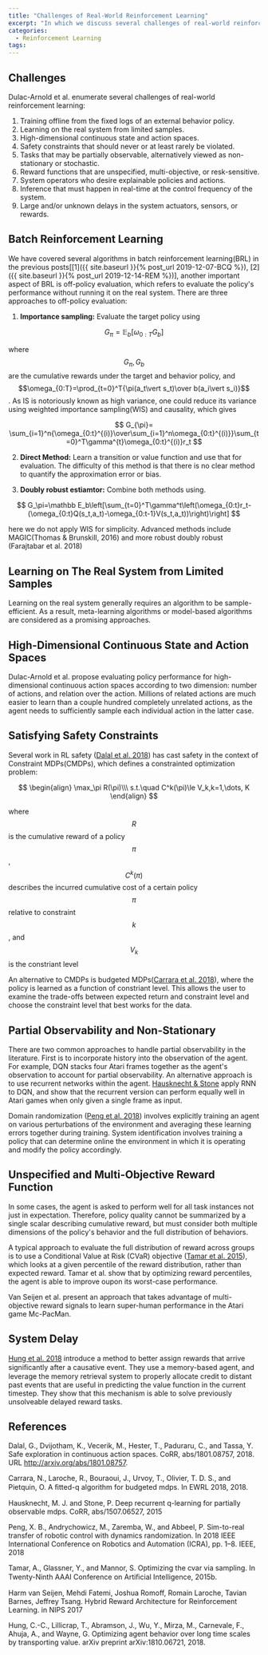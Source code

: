 ```yaml
---
title: "Challenges of Real-World Reinforcement Learning"
excerpt: "In which we discuss several challenges of real-world reinforcement learning."
categories:
  - Reinforcement Learning
tags:
---
```


## Challenges

Dulac-Arnold et al. enumerate several challenges of real-world reinforcement learning:

1. Training offline from the fixed logs of an external behavior policy.
2. Learning on the real system from limited samples.
3. High-dimensional continuous state and action spaces.
4. Safety constraints that should never or at least rarely be violated.
5. Tasks that may be partially observable, alternatively viewed as non-stationary or stochastic.
6. Reward functions that are unspecified, multi-objective, or resk-sensitive.
7. System operators who desire explainable policies and actions.
8. Inference that must happen in real-time at the control frequency of the system.
9. Large and/or unknown delays in the system actuators, sensors, or rewards.

## <a name='brl'></a>Batch Reinforcement Learning

We have covered several algorithms in batch reinforcement learning(BRL) in the previous posts[[1]({{ site.baseurl }}{% post_url 2019-12-07-BCQ %}), [2]({{ site.baseurl }}{% post_url 2019-12-14-REM %})], another important aspect of BRL is off-policy evaluation, which refers to evaluate the policy's performance without running it on the real system. There are three approaches to off-policy evaluation:

1. **Importance sampling:** Evaluate the target policy using
   
$$
   G_{\pi}=\mathbb E_{b}\left[\omega_{0:T}G_b\right]
   $$

   

   where $$G_\pi,G_b$$ are the cumulative rewards under the target and behavior policy, and $$\omega_{0:T}=\prod_{t=0}^T{\pi(a_t\vert s_t)\over b(a_i\vert s_i)}$$. As IS is notoriously known as high variance, one could reduce its variance using weighted importance sampling(WIS) and causality, which gives
   
$$
   G_{\pi}= \sum_{i=1}^n{\omega_{0:t}^{(i)}\over\sum_{i=1}^n\omega_{0:t}^{(i)}}\sum_{t=0}^T\gamma^{t}\omega_{0:t}^{(i)}r_t
   $$


2. **Direct Method:** Learn a transition or value function and use that for evaluation. The difficulty of this method is that there is no clear method to quantify the approximation error or bias.

3. **Doubly robust estiamtor:** Combine both methods using.
   
$$
   G_\pi=\mathbb E_b\left[\sum_{t=0}^T\gamma^t\left(\omega_{0:t}r_t-(\omega_{0:t}Q(s_t,a_t)-\omega_{0:t-1}V(s_t,a_t))\right)\right]
   $$

   here we do not apply WIS for simplicity. Advanced methods include MAGIC(Thomas & Brunskill, 2016) and more robust doubly robust (Farajtabar et al. 2018) 

## Learning on The Real System from Limited Samples

Learning on the real system generally requires an algorithm to be sample-efficient. As a result, meta-learning algorithms or model-based algorithms are considered as a promising approaches.

## High-Dimensional Continuous State and Action Spaces

Dulac-Arnold et al. propose evaluating policy performance for high-dimensional continuous action spaces according to two dimension: number of actions, and relation over the action. Millions of related actions are much easier to learn than a couple hundred completely unrelated actions, as the agent needs to sufficiently sample each individual action in the latter case.

## Satisfying Safety Constraints

Several work in RL safety ([Dalal et al. 2018](#dalal2018)) has cast safety in the context of Constraint MDPs(CMDPs), which defines a constrainted optimization problem:

$$
\begin{align}
\max_\pi R(\pi)\\\
s.t.\quad C^k(\pi)\le V_k,k=1,\dots, K
\end{align}
$$

where $$R$$ is the cumulative reward of a policy $$\pi$$, $$C^k(\pi)$$ describes the incurred cumulative cost of a certain policy $$\pi$$ relative to constraint $$k$$, and $$V_k$$ is the constriant level

An alternative to CMDPs is budgeted MDPs([Carrara et al. 2018](#carrara2018)), where the policy is learned as a function of constriant level. This allows the user to examine the trade-offs between expected return and constraint level and choose the constraint level that best works for the data.

## Partial Observability and Non-Stationary

There are two common approaches to handle partial observability in the literature. First is to incorporate history into the observation of the agent. For example, DQN stacks four Atari frames together as the agent's observation to account for partial observability. An alternative approach is to use recurrent networks within the agent. [Hausknecht & Stone](#hausknetcht2015) apply RNN to DQN, and show that the recurrent version can perform equally well in Atari games when only given a single frame as input.

Domain randomization ([Peng et al. 2018](#peng2018)) involves explicitly training an agent on various perturbations of the environment and averaging these learning errors together during training. System identification involves training a policy that can determine online the environment in which it is operating and modify the policy accordingly.

## Unspecified and Multi-Objective Reward Function

In some cases, the agent is asked to perform well for all task instances not just in expectation. Therefore, policy quality cannot be summarized by a single scalar describing cumulative reward, but must consider both multiple dimensions of the policy's behavior and the full distribution of behaviors.

A typical approach to evaluate the full distribution of reward across groups is to use a Conditional Value at Risk (CVaR) objective ([Tamar et al. 2015](tamar2015)), which looks at a given percentile of the reward distribution, rather than expected reward. Tamar et al. show that by optimizing reward percentiles, the agent is able to improve oupon its worst-case performance.

Van Seijen et al. present an approach that takes advantage of multi-objective reward signals to learn super-human performance in the Atari game Mc-PacMan.

## System Delay

[Hung et al. 2018](#hung2018) introduce a method to better assign rewards that arrive signiﬁcantly after a causative event. They use a memory-based agent, and leverage the memory retrieval system to properly allocate credit to distant past events that are useful in predicting the value function in the current timestep. They show that this mechanism is able to solve previously unsolveable delayed reward tasks.

## References

<a name='dalal2018'></a>Dalal, G., Dvijotham, K., Vecerik, M., Hester, T., Paduraru, C., and Tassa, Y. Safe exploration in continuous action spaces. CoRR, abs/1801.08757, 2018. URL http://arxiv.org/abs/1801.08757.

<a name='carrara2018'></a>Carrara, N., Laroche, R., Bouraoui, J., Urvoy, T., Olivier, T. D. S., and Pietquin, O. A ﬁtted-q algorithm for budgeted mdps. In EWRL 2018, 2018.

<a name='hausknetcht2015'></a>Hausknecht, M. J. and Stone, P. Deep recurrent q-learning for partially observable mdps. CoRR, abs/1507.06527, 2015

<a name='peng2018'></a>Peng, X. B., Andrychowicz, M., Zaremba, W., and Abbeel, P. Sim-to-real transfer of robotic control with dynamics randomization. In 2018 IEEE International Conference on Robotics and Automation (ICRA), pp. 1–8. IEEE, 2018

<a name='tamar2015'></a>Tamar, A., Glassner, Y., and Mannor, S. Optimizing the cvar via sampling. In Twenty-Ninth AAAI Conference on Artiﬁcial Intelligence, 2015b.

<a name='seijen2017'></a>Harm van Seijen, Mehdi Fatemi, Joshua Romoff, Romain Laroche, Tavian Barnes, Jeffrey Tsang. Hybrid Reward Architecture for Reinforcement Learning. in NIPS 2017

<a name='hung2018'></a>Hung, C.-C., Lillicrap, T., Abramson, J., Wu, Y., Mirza, M., Carnevale, F., Ahuja, A., and Wayne, G. Optimizing agent behavior over long time scales by transporting value. arXiv preprint arXiv:1810.06721, 2018.